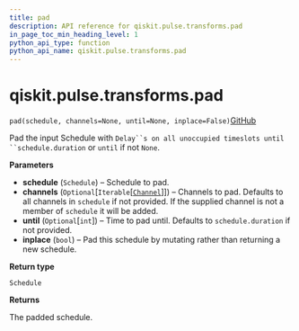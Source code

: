 ```yaml
---
title: pad
description: API reference for qiskit.pulse.transforms.pad
in_page_toc_min_heading_level: 1
python_api_type: function
python_api_name: qiskit.pulse.transforms.pad
---
```


# qiskit.pulse.transforms.pad

<span id="qiskit.pulse.transforms.pad" />

`pad(schedule, channels=None, until=None, inplace=False)`[GitHub](https://github.com/qiskit/qiskit/tree/stable/0.20/qiskit/pulse/transforms/canonicalization.py "view source code")

Pad the input Schedule with `Delay``s on all unoccupied timeslots until ``schedule.duration` or `until` if not `None`.

**Parameters**

*   **schedule** (`Schedule`) – Schedule to pad.
*   **channels** (`Optional`\[`Iterable`\[[`Channel`](pulse#qiskit.pulse.channels.Channel "qiskit.pulse.channels.Channel")]]) – Channels to pad. Defaults to all channels in `schedule` if not provided. If the supplied channel is not a member of `schedule` it will be added.
*   **until** (`Optional`\[`int`]) – Time to pad until. Defaults to `schedule.duration` if not provided.
*   **inplace** (`bool`) – Pad this schedule by mutating rather than returning a new schedule.

**Return type**

`Schedule`

**Returns**

The padded schedule.

